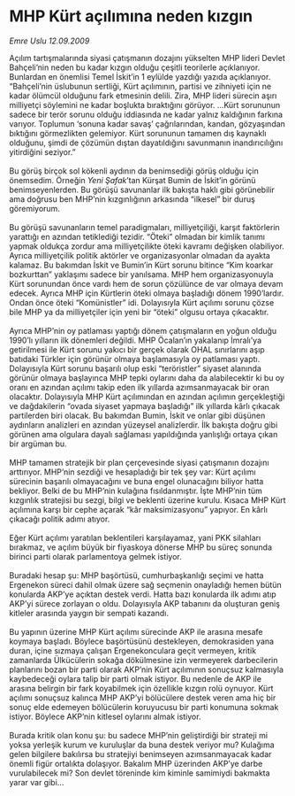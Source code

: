 # MHP Kürt açılımına neden kızgın

*Emre Uslu 12.09.2009*

<div class="taraf_structure_2col_1zq">
<div class="margen_n">



 <p>Açılım tartışmalarında siyasi çatışmanın dozajını yükselten MHP lideri Devlet Bahçeli’nin neden bu kadar kızgın olduğu çeşitli teorilerle açıklanıyor. Bunlardan en önemlisi Temel İskit’in 1 eylülde yazdığı yazıda açıklanıyor. “Bahçeli’nin üslubunun sertliği, Kürt açılımının, partisi ve zihniyeti için ne kadar ölümcül olduğunu fark etmesinin delili. Zira, MHP lideri sürecin aşırı milliyetçi söylemini ne kadar boşlukta bıraktığını görüyor. ...Kürt sorununun sadece bir terör sorunu olduğu iddiasında ne kadar yalnız kaldığının farkına varıyor. Toplumun ‘sonuna kadar savaş’ çağrılarından, kandan, gözyaşından bıktığını görmezlikten gelemiyor. Kürt sorununun tamamen dış kaynaklı olduğunu, şimdi de çözümün dıştan dayatıldığını savunmanın inandırıcılığını yitirdiğini seziyor.” <br/><br/>Bu görüş birçok sol kökenli aydının da benimsediği görüş olduğu için önemsedim. Örneğin <i>Yeni Şafak</i>’tan Kürşat Bumin de İskit’in görünü benimseyenlerden. Bu görüşü savunanlar ilk bakışta haklı gibi görünebilir ama doğrusu ben MHP’nin kızgınlığının arkasında “ilkesel” bir duruş göremiyorum. <br/><br/>Bu görüşü savunanların temel paradigmaları, milliyetçiliği, karşıt faktörlerin yarattığı en azından tetiklediği tezidir. “Öteki” olmadan bir kimlik tanımı yapmak oldukça zordur ama milliyetçilikte öteki kavramı değişken olabiliyor. Ayrıca milliyetçilik politik aktörler ve organizasyonlar olmadan da ayakta kalamaz. Bu bakımdan İskit ve Bumin’in Kürt sorunu bitince “Kim koarkar bozkurttan” yaklaşımı sadece bir yanılsama. MHP hem organizasyonuyla Kürt sorunundan önce vardı hem de sorun çözülünce de var olmaya devam edecek. Ayrıca MHP için Kürtlerin öteki olmaya başladığı dönem 1990’lardır. Ondan önce öteki “Komünistler” idi. Dolayısıyla Kürt açılımı sorunu çözse bile MHP ya da milliyetçiler için yeni bir “öteki” olgusu ortaya çıkacaktır. <br/><br/>Ayrıca MHP’nin oy patlaması yaptığı dönem çatışmaların en yoğun olduğu 1990’lı yılların ilk dönemleri değildi. MHP Öcalan’ın yakalanıp İmralı’ya getirilmesi ile Kürt sorunu yakıcı bir gerçek olarak OHAL sınırlarını aşıp batıdaki Türkler için görünür olmaya başlamasıyla oy patlaması yaptı. Dolayısıyla Kürt sorunu başarılı olup eski “teröristler” siyaset alanında görünür olmaya başlayınca MHP tepki oylarını daha da alabilecektir ki bu oy oranı en azından açılımı takip eden ilk yıllarda azımsanmayacak bir oran olacaktır. Dolayısıyla MHP Kürt açılımından en azından açılımın gerçekleştiği ve dağdakilerin “ovada siyaset yapmaya başladığı” ilk yıllarda kârlı çıkacak partilerden biri olacak. Bu bakımdan Bumin, İskit ve onlar gibi düşünen aydınların analizleri en azından yüzeysel analizlerdir. İlk bakışta doğru gibi görünen ama olgulara dayalı sağlaması yapıldığında yanlışlığı ortaya çıkan bir argüman bu. <br/><br/>MHP tamamen stratejik bir plan çerçevesinde siyasi çatışmanın dozajını arttırıyor. MHP’nin sezdiği ve hesapladığı bir tek şey var: Kürt açılımı sürecinin başarılı olmayacağını ve buna engel olunacağını biliyor hatta bekliyor. Belki de bu MHP’nin kulağına fısıldanmıştır. İşte MHP’nin tüm kızgınlık stratejisi bu sezgi, bilgi ve beklenti üzerine kurulu. Kısaca MHP Kürt açılımına karşı bir cephe açarak “kâr maksimizasyonu” yapıyor. En kârlı çıkacağı politik adımı atıyor. <br/><br/>Eğer Kürt açılımı yaratılan beklentileri karşılayamaz, yani PKK silahları bırakmaz, ve açılım büyük bir fiyaskoya dönerse MHP bu süreç sonunda birinci parti olarak parlamentoya gelmek istiyor. <br/><br/>Buradaki hesap şu: MHP başörtüsü, cumhurbaşkanlığı seçimi ve hatta Ergenekon süreci dahil olmak üzere sağ seçmenin onayladığı hemen bütün konularda AKP’ye açıktan destek verdi. Hatta bazı konularda ilk adımı atıp AKP’yi sürece zorlayan o oldu. Dolayısıyla AKP tabanını da oluşturan geniş kitleler arasında yaygın bir sempati kazandı. <br/><br/>Bu yapının üzerine MHP Kürt açılımı sürecinde AKP ile arasına mesafe koymaya başladı. Böylece başörtüsünü destekleyen, demokrasiden yana duran, içine sızmaya çalışan Ergenekonculara geçit vermeyen, kritik zamanlarda Ülkücülerin sokağa dökülmesine izin vermeyerek darbecilerin planlarını bozan bir parti olarak AKP’nin Kürt açılımının sonuçsuz kalmasıyla kaybedeceği oylara talip bir parti olmak istiyor. Bu nedenle de AKP ile arasına belirgin bir fark koyabilmek için özellikle kızgın rolü oynuyor. Kürt açılımı sonuçsuz kalınca MHP AKP’yi bölücülere destek veren ama hiç bir sonuç elde edemeyen bölücülerin koruyucusu bir parti konumuna sokmak istiyor. Böylece AKP’nin kitlesel oylarını almak istiyor. <br/><br/>Burada kritik olan konu şu: bu sadece MHP’nin geliştirdiği bir strateji mi yoksa yerleşik kurum ve kuruluşlar da buna destek veriyor mu? Kulağıma gelen bilgilere bakılırsa bu stratejiyi benimseyen azımsanmayacak kadar önemli figür ortalıkta dolaşıyor. Bakalım MHP üzerinden AKP’ye darbe vurulabilecek mi? Son devlet töreninde kim kiminle samimiydi bakmakta yarar var gibi...</p>
<br/>
<br/>
<br/>



<br/>


<div id="taraf_not">
</div>

</div>


</div>
